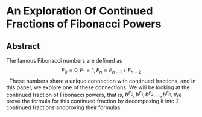 # An Exploration Of Continued Fractions of Fibonacci Powers

## Abstract

The famous Fibonacci numbers are defined as $$F_0 = 0, F_1 = 1, F_n = F_{n-1} + F_{n-2}$$. These numbers share a unique connection with continued fractions, and in this paper, we explore one of these connections.
We will be looking at the continued fraction of Fibonacci powers, that is, $b^{F_0}, b^{F_1}, b^{F_2}, \dots, b^{F_n}$. We prove the formula for this continued fraction by decomposing it into 2 continued fractions andproving their formulas.
